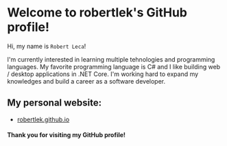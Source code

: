 # Welcome to robertlek's GitHub profile!

Hi, my name is `Robert Leca`!

I'm currently interested in learning multiple tehnologies and programming languages. My favorite programming language is C# and I like building web / desktop applications in .NET Core. I'm working hard to expand my knowledges and build a career as a software developer.

## My personal website:
- [robertlek.github.io](https://robertlek.github.io)

#### Thank you for visiting my GitHub profile!
